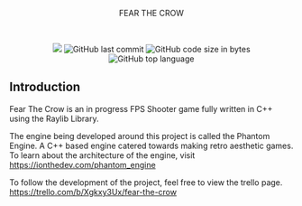 <p align="center"> FEAR THE CROW</p>

&nbsp;&nbsp;&nbsp;&nbsp;&nbsp;&nbsp;&nbsp;&nbsp;&nbsp;&nbsp;&nbsp;&nbsp;&nbsp;&nbsp;&nbsp;&nbsp;&nbsp;&nbsp;&nbsp;

<p align="center">
  <img src="https://img.shields.io/badge/Status-in%20development-red.svg">
  <img alt="GitHub last commit" src="https://img.shields.io/github/last-commit/ionthedev/Fear-the-Crow">
  <img alt="GitHub code size in bytes" src="https://img.shields.io/github/languages/code-size/ionthedev/Fear-the-Crow">
  <img alt="GitHub top language" src="https://img.shields.io/github/languages/top/ionthedev/Fear-the-Crow">

</p>


## Introduction
Fear The Crow is an in progress FPS Shooter game fully written in C++ using the Raylib Library.

The engine being developed around this project is called the Phantom Engine. A C++ based engine catered towards making retro aesthetic games.
To learn about the architecture of the engine, visit 
https://ionthedev.com/phantom_engine

To follow the development of the project, feel free to view the trello page. https://trello.com/b/Xgkxy3Ux/fear-the-crow
